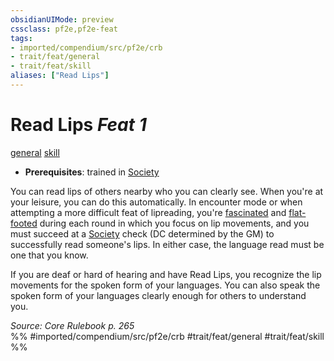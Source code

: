 ```yaml
---
obsidianUIMode: preview
cssclass: pf2e,pf2e-feat
tags:
- imported/compendium/src/pf2e/crb
- trait/feat/general
- trait/feat/skill
aliases: ["Read Lips"]
---
```

# Read Lips  *Feat 1*  
[general](general.md)  [skill](skill.md)  

- **Prerequisites**: trained in [Society](../skills.md#Society)

You can read lips of others nearby who you can clearly see. When you're at your leisure, you can do this automatically. In encounter mode or when attempting a more difficult feat of lipreading, you're [fascinated](conditions.md#Fascinated) and [flat-footed](conditions.md#Flat-footed) during each round in which you focus on lip movements, and you must succeed at a [Society](../skills.md#Society) check (DC determined by the GM) to successfully read someone's lips. In either case, the language read must be one that you know.

If you are deaf or hard of hearing and have Read Lips, you recognize the lip movements for the spoken form of your languages. You can also speak the spoken form of your languages clearly enough for others to understand you.

*Source: Core Rulebook p. 265*  
%% #imported/compendium/src/pf2e/crb #trait/feat/general #trait/feat/skill %%